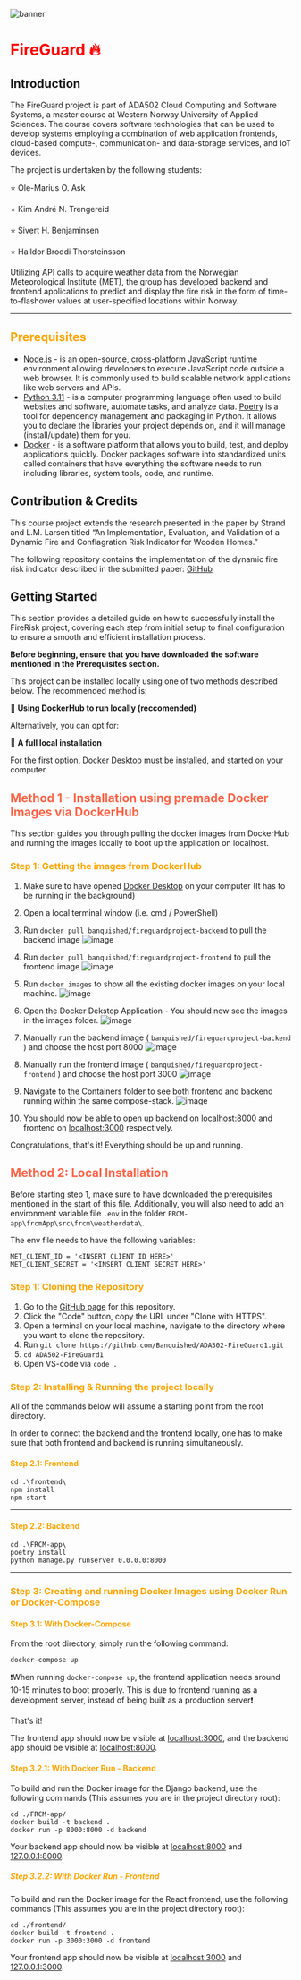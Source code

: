 ![banner](https://github.com/Banquished/ADA502-FireGuard1/assets/105752308/1421ee56-b5ef-437a-84e7-967b6c5fe046)

<span style="color:red">FireGuard 🔥</span>
=========

## Introduction
The FireGuard project is part of ADA502 Cloud Computing and Software Systems, a master course at Western Norway University of Applied Sciences. The course covers software technologies that can be used to develop systems employing a combination of web application frontends, cloud-based compute-, communication- and data-storage services, and IoT devices.

The project is undertaken by the following students:

⭐ Ole-Marius O. Ask

⭐ Kim André N. Trengereid

⭐ Sivert H. Benjaminsen

⭐ Halldor Broddi Thorsteinsson

Utilizing API calls to acquire weather data from the Norwegian Meteorological Institute (MET), the group has developed backend and frontend applications to predict and display the fire risk in the form of time-to-flashover values at user-specified locations within Norway.  

------------------

## <span style="color:orange"> Prerequisites </span>
* [Node.js](https://nodejs.org/en/download/) - is an open-source, cross-platform JavaScript runtime environment allowing developers to execute JavaScript code outside a web browser. It is commonly used to build scalable network applications like web servers and APIs.
* [Python 3.11](https://www.python.org/downloads/) - is a computer programming language often used to build websites and software, automate tasks, and analyze data. [Poetry](https://python-poetry.org/docs/#installation) is a tool for dependency management and packaging in Python. It allows you to declare the libraries your project depends on, and it will manage (install/update) them for you.
* [Docker](https://docs.docker.com/get-docker/) - is a software platform that allows you to build, test, and deploy applications quickly. Docker packages software into standardized units called containers that have everything the software needs to run including libraries, system tools, code, and runtime.

## Contribution & Credits
This course project extends the research presented in the paper by Strand and L.M. Larsen titled “An Implementation, Evaluation, and Validation of a Dynamic Fire and Conflagration Risk Indicator for Wooden Homes.”

The following repository contains the implementation of the dynamic fire risk indicator described in the submitted paper: [GitHub](https://github.com/selabhvl/dynamic-frcm)

## Getting Started
This section provides a detailed guide on how to successfully install the FireRisk project, covering each step from initial setup to final configuration to ensure a smooth and efficient installation process.

**Before beginning, ensure that you have downloaded the software mentioned in the Prerequisites section.**

This project can be installed locally using one of two methods described below. The recommended method is:

🔶 __Using DockerHub to run locally (reccomended)__

Alternatively, you can opt for:

🔷 __A full local installation__

For the first option, [Docker Desktop](https://www.docker.com/products/docker-desktop/) must be installed, and started on your computer.

## <span style="color:tomato">Method 1 - Installation using premade Docker Images via DockerHub</span>

This section guides you through pulling the docker images from DockerHub and running the images locally to boot up the application on localhost.

### <span style="color:orange">Step 1: Getting the images from DockerHub</span>
1. Make sure to have opened [Docker Desktop](https://www.docker.com/products/docker-desktop/) on your computer (It has to be running in the background)
2. Open a local terminal window (i.e. cmd / PowerShell)
3. Run `docker pull banquished/fireguardproject-backend` to pull the backend image
![image](https://github.com/Banquished/ADA502-FireGuard1/assets/105752308/4c4058a5-eae3-424a-82c9-f68df554bcd5)

4. Run `docker pull banquished/fireguardproject-frontend` to pull the frontend image
![image](https://github.com/Banquished/ADA502-FireGuard1/assets/105752308/56a2a2c7-94b7-4faa-bde7-13bdad526851)

5. Run `docker images` to show all the existing docker images on your local machine.
![image](https://github.com/Banquished/ADA502-FireGuard1/assets/105752308/da213505-ea3c-41e9-928f-ac979dcda8fe)

6. Open the Docker Dekstop Application - You should now see the images in the images folder.
![image](https://github.com/Banquished/ADA502-FireGuard1/assets/105752308/445212b0-5c4b-4a5c-9672-051db9e4114e)

7. Manually run the backend image ( `banquished/fireguardproject-backend` ) and choose the host port 8000
![image](https://github.com/Banquished/ADA502-FireGuard1/assets/105752308/d14ae8de-433d-4c80-ad7e-6585819dd292)

8. Manually run the frontend image ( `banquished/fireguardproject-frontend` ) and choose the host port 3000
![image](https://github.com/Banquished/ADA502-FireGuard1/assets/105752308/7295cefa-dac9-470a-9204-56cb4780a60b)

9. Navigate to the Containers folder to see both frontend and backend running within the same compose-stack.
![image](https://github.com/Banquished/ADA502-FireGuard1/assets/105752308/44845095-93f0-42a7-9c55-6c00425d0210)

10. You should now be able to open up backend on [localhost:8000](http://localhost:8000/apicall) and frontend on [localhost:3000](http://localhost:3000) respectively.

Congratulations, that's it! Everything should be up and running.


## <span style="color:tomato">Method 2: Local Installation</span>
Before starting step 1, make sure to have downloaded the prerequisites mentioned in the start of this file.
Additionally, you will also need to add an environment variable file `.env` in the folder `FRCM-app\frcmApp\src\frcm\weatherdata\`.

The env file needs to have the following variables:
```
MET_CLIENT_ID = '<INSERT CLIENT ID HERE>'
MET_CLIENT_SECRET = '<INSERT CLIENT SECRET HERE>'
```

### <span style="color:orange">Step 1: Cloning the Repository</span>
1. Go to the [GitHub page](https://github.com/Banquished/ADA502-FireGuard1) for this repository.
2. Click the "Code" button, copy the URL under "Clone with HTTPS".
3. Open a terminal on your local machine, navigate to the directory where you want to clone the repository.
4. Run `git clone https://github.com/Banquished/ADA502-FireGuard1.git`
5. `cd ADA502-FireGuard1`
6. Open VS-code via `code .`

### <span style="color:orange">Step 2: Installing & Running the project locally</span>
All of the commands below will assume a starting point from the root directory.

In order to connect the backend and the frontend locally, one has to make sure that both frontend and backend is running simultaneously.

#### <span style="color:orange">Step 2.1: Frontend</span>

```
cd .\frontend\
npm install
npm start
```

-----------------
#### <span style="color:orange">Step 2.2: Backend</span>
```
cd .\FRCM-app\
poetry install
python manage.py runserver 0.0.0.0:8000
```
-----------------

### <span style="color:orange">Step 3: Creating and running Docker Images using Docker Run or Docker-Compose</span>

#### <span style="color:orange">Step 3.1: With Docker-Compose</span>
From the root directory, simply run the following command:

`docker-compose up`

❗When running `docker-compose up`, the frontend application needs around 10-15 minutes to boot properly. This is due to frontend running as a development server, instead of being built as a production server❗

That's it! 

The frontend app should now be visible at [localhost:3000](http://localhost:3000), and the backend app should be visible at [localhost:8000](http://localhost:8000).


#### <span style="color:orange">Step 3.2.1: With Docker Run - Backend</span>
To build and run the Docker image for the Django backend, use the following commands (This assumes you are in the project directory root):
```
cd ./FRCM-app/
docker build -t backend .
docker run -p 8000:8000 -d backend
```
Your backend app should now be visible at [localhost:8000](http://localhost:8000) and [127.0.0.1:8000](http://127.0.0.1:8000).

##### <span style="color:orange">Step 3.2.2: With Docker Run - Frontend</span>
To build and run the Docker image for the React frontend, use the following commands (This assumes you are in the project directory root):
```
cd ./frontend/
docker build -t frontend .
docker run -p 3000:3000 -d frontend
```

Your frontend app should now be visible at [localhost:3000](https://localhost:3000) and [127.0.0.1:3000](https://127.0.0.1:3000).
